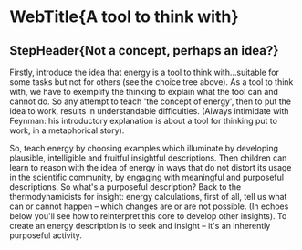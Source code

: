 # WebTitle{A tool to think with}

## StepHeader{Not a concept, perhaps an idea?}

Firstly, introduce the idea that energy is a tool to think with…suitable for some tasks but not for others (see the choice tree above). As a tool to think with, we have to exemplify the thinking to explain what the tool can and cannot do. So any attempt to teach 'the concept of energy', then to put the idea to work, results in understandable difficulties. (Always intimidate with Feynman: his introductory explanation is about a tool for thinking put to work, in a metaphorical story).

So, teach energy by choosing examples which illuminate by developing plausible, intelligible and fruitful insightful descriptions. Then children can learn to reason with the idea of energy in ways that do not distort its usage in the scientific community, by engaging with meaningful and purposeful descriptions. So what's a purposeful description? Back to the thermodynamicists for insight: energy calculations, first of all, tell us what can or cannot happen – which changes are or are not possible. (In echoes below you'll see how to reinterpret this core to develop other insights). To create an energy description is to seek and insight – it's an inherently purposeful activity.
